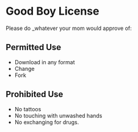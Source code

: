 # Good Boy License
Please do _whatever your mom would approve of:

## Permitted Use

* Download in any format
* Change
* Fork

## Prohibited Use

* No tattoos
* No touching with unwashed hands
* No exchanging for drugs.
